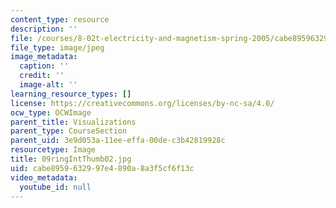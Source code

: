 ```yaml
---
content_type: resource
description: ''
file: /courses/8-02t-electricity-and-magnetism-spring-2005/cabe8959632997e4890a8a3f5cf6f13c_09ringIntThumb02.jpg
file_type: image/jpeg
image_metadata:
  caption: ''
  credit: ''
  image-alt: ''
learning_resource_types: []
license: https://creativecommons.org/licenses/by-nc-sa/4.0/
ocw_type: OCWImage
parent_title: Visualizations
parent_type: CourseSection
parent_uid: 3e9d053a-11ee-effa-00de-c3b42819928c
resourcetype: Image
title: 09ringIntThumb02.jpg
uid: cabe8959-6329-97e4-890a-8a3f5cf6f13c
video_metadata:
  youtube_id: null
---
```

